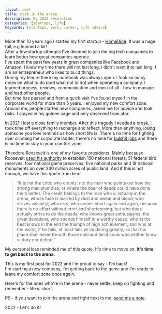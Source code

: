 ```yaml
---
layout: post
title: Back in the arena
description: My 2022 resolution
categories: [startups, life]
keywords: [startups, work, career, life advice]
---
```


More than 10 years ago I started my first startup - [HomeDine](https://www.youtube.com/watch?v=GVS1xcd7DU8&t=4s). It was a huge fail, e.g learned a lot!  
After a few startup attempts I've decided to join the big tech companies to learn better how great companies operate.  
I've spent the past few years in great companies like Facebook and Amazon. I knew my time there will not last long. I didn't want it to last long. I am an entrepreneur who likes to build things.  
During my tenure there my notebook was always open. I took so many notes on what to do (and what not to do) when operating a company. I learned process, reviews, communication and most of all - how to manage and lead other people.  
But time has passed and from a quick visit I've found myself in the corporate world for more than 5 years. I enjoyed my new comfort zone.  
Around me, people started new companies, asked me for advice and took risks. I stayed in my golden cage and only observed from afar.

In 2021 I lost a close family member. After this tragedy I needed a break, I took time off everything to recharge and reflect. More than enything, losing someone you love reminds us how short life is. There's no time for fighting over climbing the corporate ladder, there's no time for [bulshit jobs](https://www.goodreads.com/book/show/34466958-bullshit-jobs) and there is no time to stay in your comfort zone.

Theodore Roosevelt is one of my favorite presidents. Mainly because Roosevelt [used his authority](https://www.doi.gov/blog/conservation-legacy-theodore-roosevelt) to establish 150 national forests, 51 federal bird reserves, four national game preserves, five national parks and 18 national monuments on over 230 million acres of public land.
And if this is not enough, we have this quote from him:

> “It is not the critic who counts; not the man who points out how the strong man stumbles, or where the doer of deeds could have done them better. The credit belongs to the man who is actually in the arena, whose face is marred by dust and sweat and blood; who strives valiantly; who errs, who comes short again and again, because there is no effort without error and shortcoming; but who does actually strive to do the deeds; who knows great enthusiasms, the great devotions; who spends himself in a worthy cause; who at the best knows in the end the triumph of high achievement, and who at the worst, if he fails, at least fails while daring greatly, so that his place shall never be with those cold and timid souls who neither know victory nor defeat.”

My personal loss reminded me of this quote. It's time to move on. **It's time to get back to the arena**.

This is my first post for 2022 and I'm proud to say - I'm back!  
I'm starting a new company, I'm getting back to the game and I'm ready to leave my comfort zone once again.

Here's for the ones who're in the arena - never settle, keep on fighting and remember - life is short.

PS - if you want to join the arena and fight next to me, [send me a note](mailto:sagiv@sagivo.com).

2022 - Let's do it!
